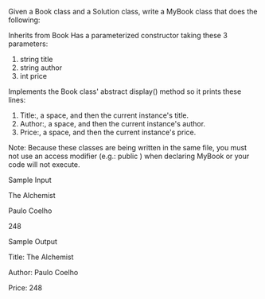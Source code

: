 Given a Book class and a Solution class, write a MyBook class that does the following:

Inherits from Book
Has a parameterized constructor taking these 3 parameters:
1. string title
2. string author
3. int price


Implements the Book class' abstract display() method so it prints these  lines:

1. Title:, a space, and then the current instance's title.
2. Author:, a space, and then the current instance's author.
3. Price:, a space, and then the current instance's price.

Note: Because these classes are being written in the same file, you must not use an access modifier (e.g.: public ) when declaring MyBook or your code will not execute.

Sample Input

The Alchemist

Paulo Coelho

248


Sample Output

Title: The Alchemist

Author: Paulo Coelho

Price: 248
